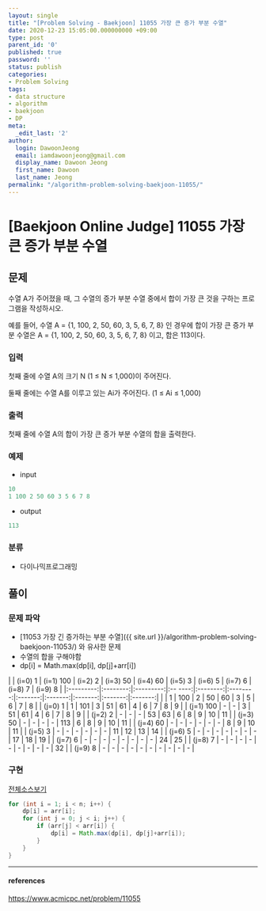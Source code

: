 ```yaml
---
layout: single
title: "[Problem Solving - Baekjoon] 11055 가장 큰 증가 부분 수열"
date: 2020-12-23 15:05:00.000000000 +09:00
type: post
parent_id: '0'
published: true
password: ''
status: publish
categories:
- Problem Solving
tags:
- data structure
- algorithm
- baekjoon
- DP
meta:
  _edit_last: '2'
author:
  login: DawoonJeong
  email: iamdawoonjeong@gmail.com
  display_name: Dawoon Jeong
  first_name: Dawoon
  last_name: Jeong
permalink: "/algorithm-problem-solving-baekjoon-11055/"
---
```

# [Baekjoon Online Judge] 11055 가장 큰 증가 부분 수열

## 문제
수열 A가 주어졌을 때, 그 수열의 증가 부분 수열 중에서 합이 가장 큰 것을 구하는 프로그램을 작성하시오.

예를 들어, 수열 A = {1, 100, 2, 50, 60, 3, 5, 6, 7, 8} 인 경우에 합이 가장 큰 증가 부분 수열은 A = {1, 100, 2, 50, 60, 3, 5, 6, 7, 8} 이고, 합은 113이다.

### 입력
첫째 줄에 수열 A의 크기 N (1 ≤ N ≤ 1,000)이 주어진다.

둘째 줄에는 수열 A를 이루고 있는 Ai가 주어진다. (1 ≤ Ai ≤ 1,000)

### 출력
첫째 줄에 수열 A의 합이 가장 큰 증가 부분 수열의 합을 출력한다.

### 예제

- input

```java
10
1 100 2 50 60 3 5 6 7 8
```

- output

```java
113
```

### 분류
- 다이나믹프로그래밍

## 풀이

### 문제 파악
- [11053 가장 긴 증가하는 부분 수열]({{ site.url }}/algorithm-problem-solving-baekjoon-11053/) 와 유사한 문제
- 수열의 합을 구해야함
- dp[i] = Math.max(dp[i], dp[j]+arr[i])


|           | (i=0)  1 | (i=1) 100 | (i=2) 2 | (i=3) 50 | (i=4) 60 | (i=5) 3 | (i=6) 5 | (i=7) 6 | (i=8) 7 | (i=9) 8 |
|:---------:|:--------:|:---------:|:-- ----:|:--------:|:--------:|:-------:|:-------:|:-------:|:-------:|:-------:|
|           |    1     |   100     |  2      |  50      |  60      |  3      |  5      |  6      | 7       |  8      |
| (j=0)   1 |    1     |   101     |  3      |  51      |  61      |  4      |  6      |  7      | 8       |  9      |
| (j=1) 100 |    -     |    -      |  3      |  51      |  61      |  4      |  6      |  7      | 8       |  9      |
| (j=2)   2 |    -     |    -      |  -      |  53      |  63      |  6      |  8      |  9      | 10      | 11      |
| (j=3)  50 |    -     |    -      |  -      |  -       |  113     |  6      |  8      |  9      | 10      | 11      |
| (j=4)  60 |    -     |    -      |  -      |  -       |  -       |  -      |  8      |  9      | 10      | 11      |
| (j=5)  3  |    -     |    -      |  -      |  -       |  -       |  -      |  11     |  12     | 13      | 14      |
| (j=6)  5  |    -     |    -      |  -      |  -       |  -       |  -      |  -      |  17     | 18      | 19      |
| (j=7)  6  |    -     |    -      |  -      |  -       |  -       |  -      |  -      |  -      | 24      | 25      |
| (j=8)  7  |    -     |    -      |  -      |  -       |  -       |  -      |  -      |  -      | -       | 32      |
| (j=9)  8  |    -     |    -      |  -      |  -       |  -       |  -      |  -      |  -      | -       | -       |



### 구현

[전체소스보기](https://github.com/devvoon/java-datastructure-algorithm/blob/master/java-algorithm-problem-solving/src/baekjoon/problem11055/Main.java)

```java
for (int i = 1; i < n; i++) {
    dp[i] = arr[i];
    for (int j = 0; j < i; j++) {
        if (arr[j] < arr[i]) {
            dp[i] = Math.max(dp[i], dp[j]+arr[i]);
        }
    }
}     
```


---

#### references
<https://www.acmicpc.net/problem/11055>
